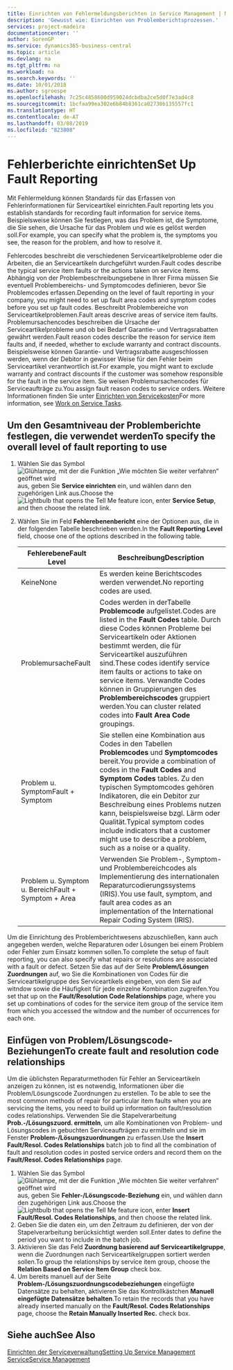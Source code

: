 ```yaml
---
title: Einrichten von Fehlermeldungsberichten in Service Management | Microsoft Docs
description: 'Gewusst wie: Einrichten von Problemberichtsprozessen.'
services: project-madeira
documentationcenter: ''
author: SorenGP
ms.service: dynamics365-business-central
ms.topic: article
ms.devlang: na
ms.tgt_pltfrm: na
ms.workload: na
ms.search.keywords: ''
ms.date: 10/01/2018
ms.author: sgroespe
ms.openlocfilehash: 7c25c4858600d959024dcbdba2ce5d0f7e3ad4c8
ms.sourcegitcommit: 1bcfaa99ea302e6b84b8361ca02730b135557fc1
ms.translationtype: HT
ms.contentlocale: de-AT
ms.lasthandoff: 03/08/2019
ms.locfileid: "823808"
---
```

# <a name="set-up-fault-reporting"></a><span data-ttu-id="37295-103">Fehlerberichte einrichten</span><span class="sxs-lookup"><span data-stu-id="37295-103">Set Up Fault Reporting</span></span>
<span data-ttu-id="37295-104">Mit Fehlermeldung können Standards für das Erfassen von Fehlerinformationen für Serviceartikel einrichten.</span><span class="sxs-lookup"><span data-stu-id="37295-104">Fault reporting lets you establish standards for recording fault information for service items.</span></span> <span data-ttu-id="37295-105">Beispielsweise können Sie festlegen, was das Problem ist, die Symptome, die Sie sehen, die Ursache für das Problem und wie es gelöst werden soll.</span><span class="sxs-lookup"><span data-stu-id="37295-105">For example, you can specify what the problem is, the symptoms you see, the reason for the problem, and how to resolve it.</span></span>  

<span data-ttu-id="37295-106">Fehlercodes beschreibt die verschiedenen Serviceartikelprobleme oder die Arbeiten, die an Serviceartikeln durchgeführt wurden.</span><span class="sxs-lookup"><span data-stu-id="37295-106">Fault codes describe the typical service item faults or the actions taken on service items.</span></span> <span data-ttu-id="37295-107">Abhängig von der Problembeschreibungsebene in Ihrer Firma müssen Sie eventuell Problembereichs- und Symptomcodes definieren, bevor Sie Problemcodes erfassen.</span><span class="sxs-lookup"><span data-stu-id="37295-107">Depending on the level of fault reporting in your company, you might need to set up fault area codes and symptom codes before you set up fault codes.</span></span> <span data-ttu-id="37295-108">Beschreibt Problembereiche von Serviceartikelproblemen.</span><span class="sxs-lookup"><span data-stu-id="37295-108">Fault areas descrive areas of service item faults.</span></span> <span data-ttu-id="37295-109">Problemursachencodes beschreiben die Ursache der Serviceartikelprobleme und ob bei Bedarf Garantie- und Vertragsrabatten gewährt werden.</span><span class="sxs-lookup"><span data-stu-id="37295-109">Fault reason codes describe the reason for service item faults and, if needed, whether to exclude warranty and contract discounts.</span></span> <span data-ttu-id="37295-110">Beispielsweise können Garantie- und Vertragsrabatte ausgeschlossen werden, wenn der Debitor in gewisser Weise für den Fehler beim Serviceartikel verantwortlich ist.</span><span class="sxs-lookup"><span data-stu-id="37295-110">For example, you might want to exclude warranty and contract discounts if the customer was somehow responsible for the fault in the service item.</span></span> <span data-ttu-id="37295-111">Sie weisen Problemursachencodes für Serviceaufträge zu.</span><span class="sxs-lookup"><span data-stu-id="37295-111">You assign fault reason codes to service orders.</span></span> <span data-ttu-id="37295-112">Weitere Informationen finden Sie unter [Einrichten von Servicekosten](service-how-to-work-on-service-tasks.md)</span><span class="sxs-lookup"><span data-stu-id="37295-112">For more information, see [Work on Service Tasks](service-how-to-work-on-service-tasks.md).</span></span>  

## <a name="to-specify-the-overall-level-of-fault-reporting-to-use"></a><span data-ttu-id="37295-113">Um den Gesamtniveau der Problemberichte festlegen, die verwendet werden</span><span class="sxs-lookup"><span data-stu-id="37295-113">To specify the overall level of fault reporting to use</span></span>
1. <span data-ttu-id="37295-114">Wählen Sie das Symbol ![Glühlampe, mit der die Funktion „Wie möchten Sie weiter verfahren“ geöffnet wird](media/ui-search/search_small.png "Wie möchten Sie weiter verfahren?") aus, geben Sie **Service einrichten** ein, und wählen dann den zugehörigen Link aus.</span><span class="sxs-lookup"><span data-stu-id="37295-114">Choose the ![Lightbulb that opens the Tell Me feature](media/ui-search/search_small.png "Tell me what you want to do") icon, enter **Service Setup**, and then choose the related link.</span></span>
2. <span data-ttu-id="37295-115">Wählen Sie im Feld **Fehlerebenenbericht** eine der Optionen aus, die in der folgenden Tabelle beschrieben werden.</span><span class="sxs-lookup"><span data-stu-id="37295-115">In the **Fault Reporting Level** field, choose one of the options described in the following table.</span></span>  

    |<span data-ttu-id="37295-116">**Fehlerebene**</span><span class="sxs-lookup"><span data-stu-id="37295-116">**Fault Level**</span></span>|<span data-ttu-id="37295-117">**Beschreibung**</span><span class="sxs-lookup"><span data-stu-id="37295-117">**Description**</span></span>|  
    |------------|-------------|  
    |<span data-ttu-id="37295-118">Keine</span><span class="sxs-lookup"><span data-stu-id="37295-118">None</span></span> | <span data-ttu-id="37295-119">Es werden keine Berichtscodes werden verwendet.</span><span class="sxs-lookup"><span data-stu-id="37295-119">No reporting codes are used.</span></span>|  
    |<span data-ttu-id="37295-120">Problemursache</span><span class="sxs-lookup"><span data-stu-id="37295-120">Fault</span></span> | <span data-ttu-id="37295-121">Codes werden in derTabelle **Problemcode** aufgelistet.</span><span class="sxs-lookup"><span data-stu-id="37295-121">Codes are listed in the **Fault Codes** table.</span></span> <span data-ttu-id="37295-122">Durch diese Codes können Probleme bei Serviceartikeln oder Aktionen bestimmt werden, die für Serviceartikel auszuführen sind.</span><span class="sxs-lookup"><span data-stu-id="37295-122">These codes identify service item faults or actions to take on service items.</span></span> <span data-ttu-id="37295-123">Verwandte Codes können in Gruppierungen des **Problembereichscodes** gruppiert werden.</span><span class="sxs-lookup"><span data-stu-id="37295-123">You can cluster related codes into **Fault Area Code** groupings.</span></span>|  
    |<span data-ttu-id="37295-124">Problem u. Symptom</span><span class="sxs-lookup"><span data-stu-id="37295-124">Fault + Symptom</span></span> | <span data-ttu-id="37295-125">Sie stellen eine Kombination aus Codes in den Tabellen **Problemcodes** und **Symptomcodes** bereit.</span><span class="sxs-lookup"><span data-stu-id="37295-125">You provide a combination of codes in the **Fault Codes** and **Symptom Codes** tables.</span></span> <span data-ttu-id="37295-126">Zu den typischen Symptomcodes gehören Indikatoren, die ein Debitor zur Beschreibung eines Problems nutzen kann, beispielsweise bzgl. Lärm oder Qualität.</span><span class="sxs-lookup"><span data-stu-id="37295-126">Typical symptom codes include indicators that a customer might use to describe a problem, such as a noise or a quality.</span></span>|  
    |<span data-ttu-id="37295-127">Problem u. Symptom u. Bereich</span><span class="sxs-lookup"><span data-stu-id="37295-127">Fault + Symptom + Area</span></span> | <span data-ttu-id="37295-128">Verwenden Sie Problem-, Symptom- und Problembereichcodes als Implementierung des internationalen Reparaturcodierungssystems (IRIS).</span><span class="sxs-lookup"><span data-stu-id="37295-128">You use fault, symptom, and fault area codes as an implementation of the International Repair Coding System (IRIS).</span></span>|  

<span data-ttu-id="37295-129">Um die Einrichtung des Problemberichtwesens abzuschließen, kann auch angegeben werden, welche Reparaturen oder Lösungen bei einem Problem oder Fehler zum Einsatz kommen sollen.</span><span class="sxs-lookup"><span data-stu-id="37295-129">To complete the setup of fault reporting, you can also specify what repairs or resolutions are associated with a fault or defect.</span></span> <span data-ttu-id="37295-130">Setzen Sie das auf der Seite **Problem/Lösungen Zuordnungen** auf, wo Sie die Kombinationen von Codes für die Serviceartikelgruppe des Serviceartikels eingeben, von dem Sie auf witndow sowie die Häufigkeit für jede einzelne Kombination zugreifen.</span><span class="sxs-lookup"><span data-stu-id="37295-130">You set that up on the **Fault/Resolution Code Relationships** page, where you set up combinations of codes for the service item group of the service item from which you accessed the witndow and the number of occurrences for each one.</span></span>

## <a name="to-create-fault-and-resolution-code-relationships"></a><span data-ttu-id="37295-131">Einfügen von Problem/Lösungscode-Beziehungen</span><span class="sxs-lookup"><span data-stu-id="37295-131">To create fault and resolution code relationships</span></span>
<span data-ttu-id="37295-132"><!--this needs to go in a working with topic-->Um die üblichsten Reparaturmethoden für Fehler an Serviceartikeln anzeigen zu können, ist es notwendig, Informationen über die Problem/Lösungscode Zuordnungen zu erstellen.</span><span class="sxs-lookup"><span data-stu-id="37295-132"><!--this needs to go in a working with topic--> To be able to see the most common methods of repair for particular item faults when you are servicing the items, you need to build up information on fault/resolution codes relationships.</span></span> <span data-ttu-id="37295-133">Verwenden Sie die Stapelverarbeitung **Prob.-/Lösungszuord. ermitteln**, um alle Kombinationen von Problem- und Lösungscodes in gebuchten Serviceaufträgen zu ermitteln und sie im Fenster **Problem-/Lösungszuordnungen** zu erfassen.</span><span class="sxs-lookup"><span data-stu-id="37295-133">Use the **Insert Fault/Resol. Codes Relationships** batch job to find all the combination of fault and resolution codes in posted service orders and record them on the **Fault/Resol. Codes Relationships** page.</span></span>

1. <span data-ttu-id="37295-134">Wählen Sie das Symbol ![Glühlampe, mit der die Funktion „Wie möchten Sie weiter verfahren“ geöffnet wird](media/ui-search/search_small.png "Wie möchten Sie weiter verfahren?") aus, geben Sie **Fehler-/Lösungscode-Beziehung** ein, und wählen dann den zugehörigen Link aus.</span><span class="sxs-lookup"><span data-stu-id="37295-134">Choose the ![Lightbulb that opens the Tell Me feature](media/ui-search/search_small.png "Tell me what you want to do") icon, enter **Insert Fault/Resol. Codes Relationships**, and then choose the related link.</span></span>  
2. <span data-ttu-id="37295-135">Geben Sie die daten ein, um den Zeitraum zu definieren, der von der Stapelverarbeitung berücksichtigt werden soll.</span><span class="sxs-lookup"><span data-stu-id="37295-135">Enter dates to define the period you want to include in the batch job.</span></span>  
3. <span data-ttu-id="37295-136">Aktivieren Sie das Feld **Zuordnung basierend auf Serviceartikelgruppe**, wenn die Zuordnungen nach Serviceartikelgruppen sortiert werden sollen.</span><span class="sxs-lookup"><span data-stu-id="37295-136">To group the relationships by service item group, choose the **Relation Based on Service Item Group** check box.</span></span>  
4. <span data-ttu-id="37295-137">Um bereits manuell auf der Seite **Problem-/Lösungszuordnungscodebeziehungen** eingefügte Datensätze zu behalten, aktivieren Sie das Kontrollkästchen **Manuell eingefügte Datensätze behalten**.</span><span class="sxs-lookup"><span data-stu-id="37295-137">To retain the records that you have already inserted manually on the **Fault/Resol. Codes Relationships** page, choose the **Retain Manually Inserted Rec.** check box.</span></span>  

## <a name="see-also"></a><span data-ttu-id="37295-138">Siehe auch</span><span class="sxs-lookup"><span data-stu-id="37295-138">See Also</span></span>
[<span data-ttu-id="37295-139">Einrichten der Serviceverwaltung</span><span class="sxs-lookup"><span data-stu-id="37295-139">Setting Up Service Management</span></span>](service-setup-service.md)  
[<span data-ttu-id="37295-140">Service</span><span class="sxs-lookup"><span data-stu-id="37295-140">Service Management</span></span>](service-service.md)  
